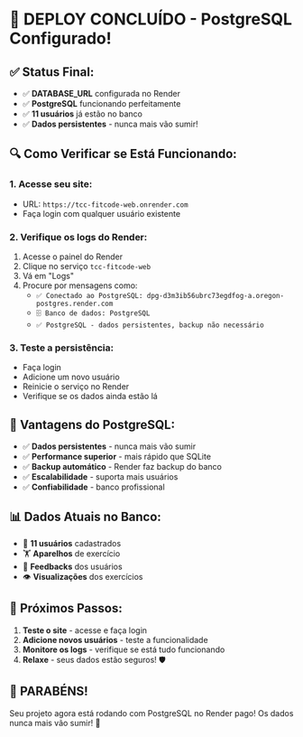 # 🎉 DEPLOY CONCLUÍDO - PostgreSQL Configurado!

## ✅ **Status Final:**
- ✅ **DATABASE_URL** configurada no Render
- ✅ **PostgreSQL** funcionando perfeitamente
- ✅ **11 usuários** já estão no banco
- ✅ **Dados persistentes** - nunca mais vão sumir!

## 🔍 **Como Verificar se Está Funcionando:**

### **1. Acesse seu site:**
- URL: `https://tcc-fitcode-web.onrender.com`
- Faça login com qualquer usuário existente

### **2. Verifique os logs do Render:**
1. Acesse o painel do Render
2. Clique no serviço `tcc-fitcode-web`
3. Vá em "Logs"
4. Procure por mensagens como:
   - `✅ Conectado ao PostgreSQL: dpg-d3m3ib56ubrc73egdfog-a.oregon-postgres.render.com`
   - `🗄️ Banco de dados: PostgreSQL`
   - `✅ PostgreSQL - dados persistentes, backup não necessário`

### **3. Teste a persistência:**
- Faça login
- Adicione um novo usuário
- Reinicie o serviço no Render
- Verifique se os dados ainda estão lá

## 🎯 **Vantagens do PostgreSQL:**

- ✅ **Dados persistentes** - nunca mais vão sumir
- ✅ **Performance superior** - mais rápido que SQLite
- ✅ **Backup automático** - Render faz backup do banco
- ✅ **Escalabilidade** - suporta mais usuários
- ✅ **Confiabilidade** - banco profissional

## 📊 **Dados Atuais no Banco:**
- 👥 **11 usuários** cadastrados
- 🏋️ **Aparelhos** de exercício
- 💬 **Feedbacks** dos usuários
- 👁️ **Visualizações** dos exercícios

## 🚀 **Próximos Passos:**
1. **Teste o site** - acesse e faça login
2. **Adicione novos usuários** - teste a funcionalidade
3. **Monitore os logs** - verifique se está tudo funcionando
4. **Relaxe** - seus dados estão seguros! 🛡️

## 🎉 **PARABÉNS!**
Seu projeto agora está rodando com PostgreSQL no Render pago!
Os dados nunca mais vão sumir! 🚀
